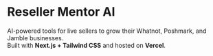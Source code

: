 # Reseller Mentor AI

AI-powered tools for live sellers to grow their Whatnot, Poshmark, and Jamble businesses.  
Built with **Next.js + Tailwind CSS** and hosted on **Vercel**.

